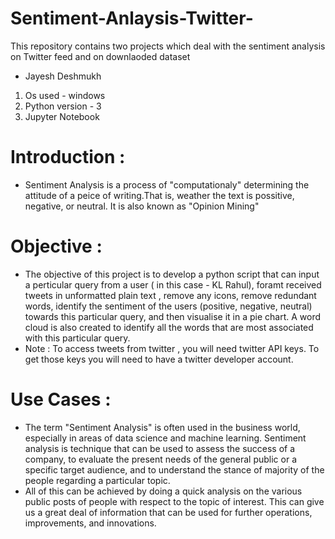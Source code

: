# Sentiment-Anlaysis-Twitter-
This repository contains two projects which deal with the sentiment analysis on Twitter feed and on downlaoded dataset
* Jayesh Deshmukh
1. Os used - windows
2. Python version - 3
3. Jupyter Notebook 

# Introduction :
* Sentiment Analysis is a process of "computationaly" determining the attitude of a peice of writing.That is, weather the text is possitive, negative, or neutral. It is also known as "Opinion Mining"
# Objective : 
* The objective of this project is to develop a python script that can input a perticular query from a user ( in this case - KL Rahul), foramt received tweets in unformatted plain text , remove any icons, remove redundant words, identify the sentiment of the users (positive, negative, neutral) towards this particular query, and then visualise it in a pie chart. A word cloud is also created to identify all the words that are most associated with this particular query.
* Note : To access tweets from twitter , you will need twitter API keys. To get those keys you will need to have a twitter developer account.  
# Use Cases :
* The term "Sentiment Analysis" is often used in the business world, especially in areas of data science and machine learning. Sentiment analysis is technique that can be used to assess the success of a company, to evaluate the present needs of the general public or a specific target audience, and to understand the stance of majority of the people regarding a particular topic.
* All of this can be achieved by doing a quick analysis on the various public posts of people with respect to the topic of interest. This can give us a great deal of information that can be used for further operations, improvements, and innovations.
